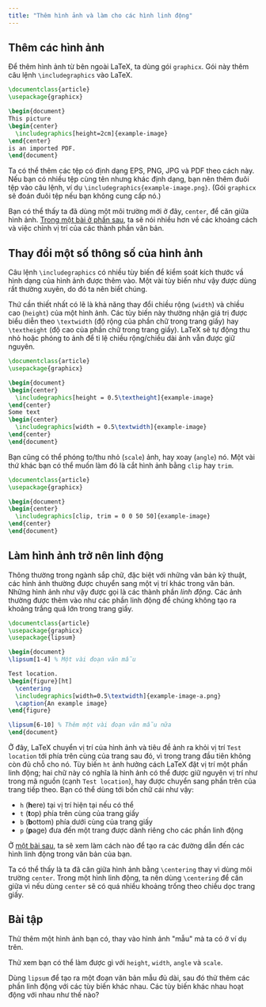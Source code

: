 ```yaml
---
title: "Thêm hình ảnh và làm cho các hình linh động"
---
```


## Thêm các hình ảnh

Để thêm hình ảnh từ bên ngoài LaTeX, ta dùng gói `graphicx`. Gói này thêm câu
lệnh `\includegraphics` vào LaTeX.

```latex
\documentclass{article}
\usepackage{graphicx}

\begin{document}
This picture
\begin{center}
  \includegraphics[height=2cm]{example-image}
\end{center}
is an imported PDF.
\end{document}
```

Ta có thể thêm các tệp có định dạng EPS, PNG, JPG và PDF theo cách này. Nếu bạn
có nhiều tệp cùng tên nhưng khác định dạng, bạn nên thêm đuôi tệp vào câu lệnh,
ví dụ `\includegraphics{example-image.png}`. (Gói `graphicx` sẽ đoán đuôi tệp
nếu bạn không cung cấp nó.)

Bạn có thể thấy ta đã dùng một môi trường mới ở đây, `center`, để căn giữa hình
ảnh. [Trong một bài ở phần sau](lesson-11), ta sẽ nói nhiều hơn về các khoảng
cách và việc chỉnh vị trí của các thành phần văn bản.

## Thay đổi một số thông số của hình ảnh

Câu lệnh `\includegraphics` có nhiều tùy biến để kiểm soát kích thước vầ hình
dạng của hình ảnh được thêm vào. Một vài tùy biến như vậy được dùng rất thường
xuyên, do đó ta nên biết chúng.

Thứ cần thiết nhất có lẽ là khả năng thay đổi chiều rộng (`width`) và chiều cao
(`height`) của một hình ảnh. Các tùy biến này thường nhận giá trị được biểu diễn
theo `\textwidth` (độ rộng của phần chữ trong trang giấy) hay `\textheight`
(độ cao của phần chữ trong trang giấy). LaTeX sẽ tự động thu nhỏ hoặc phóng to
ảnh để tỉ lệ chiều rộng/chiều dài ảnh vẫn được giữ nguyên.

```latex
\documentclass{article}
\usepackage{graphicx}

\begin{document}
\begin{center}
  \includegraphics[height = 0.5\textheight]{example-image}
\end{center}
Some text
\begin{center}
  \includegraphics[width = 0.5\textwidth]{example-image}
\end{center}
\end{document}
```

Bạn cũng có thể phóng to/thu nhỏ (`scale`) ảnh, hay xoay (`angle`) nó. Một vài
thứ khác bạn có thể muốn làm đó là cắt hình ảnh bằng `clip` hay `trim`.

```latex
\documentclass{article}
\usepackage{graphicx}

\begin{document}
\begin{center}
  \includegraphics[clip, trim = 0 0 50 50]{example-image}
\end{center}
\end{document}
```

## Làm hình ảnh trở nên linh động

Thông thường trong ngành sắp chữ, đặc biệt với những văn bản kỹ thuật, các hình
ảnh thường được chuyển sang một vị trí khác trong văn bản. Những hình ảnh như
vậy được gọi là các thành phần *linh động*. Các ảnh thường được thêm vào như các
phần linh động để chúng không tạo ra khoảng trắng quá lớn trong trang giấy.

```latex
\documentclass{article}
\usepackage{graphicx}
\usepackage{lipsum}

\begin{document}
\lipsum[1-4] % Một vài đoạn văn mẫu

Test location.
\begin{figure}[ht]
  \centering
  \includegraphics[width=0.5\textwidth]{example-image-a.png}
  \caption{An example image}
\end{figure}

\lipsum[6-10] % Thêm một vài đoạn văn mẫu nữa
\end{document}
```

Ở đây, LaTeX chuyển vị trí của hình ảnh và tiêu đề ảnh ra khỏi vị trí
`Test location` tới phía trên cùng của trang sau đó, vì trong trang đầu tiên
không còn đủ chỗ cho nó. Tùy biến `ht` ảnh hưởng cách LaTeX đặt vị trí một phần
linh động; hai chữ này có nghĩa là hình ảnh có thể được giữ nguyên vị trí như
trong mã nguồn (cạnh `Test location`), hay được chuyển sang phần trên của trang
tiếp theo. Bạn có thể dùng tới bốn chữ cái như vậy:

- `h` (**h**ere) tại vị trí hiện tại nếu có thể
- `t` (**t**op) phía trên cùng của trang giấy
- `b` (**b**ottom) phía dưới cùng của trang giấy
- `p` (**p**age) đưa đến một trang được dành riêng cho các phần linh động

Ở [một bài sau](lesson-09), ta sẽ xem làm cách nào để tạo ra các đường dẫn đến
các hình linh động trong văn bản của bạn.

Ta có thể thấy là ta đã căn giữa hình ảnh bằng `\centering` thay vì dùng môi
trường `center`. Trong một hình linh động, ta nên dùng `\centering` để căn giữa
vì nếu dùng `center` sẽ có quá nhiều khoảng trống theo chiều dọc trang giấy.

## Bài tập

Thử thêm một hình ảnh bạn có, thay vào hình ảnh "mẫu" mà ta có ở ví dụ trên.

Thử xem bạn có thể làm được gì với `height`, `width`, `angle` và `scale`.

Dùng `lipsum` để tạo ra một đoạn văn bản mẫu đủ dài, sau đó thử thêm các phần
linh động với các tùy biến khác nhau. Các tùy biến khác nhau hoạt động với nhau
như thế nào?

